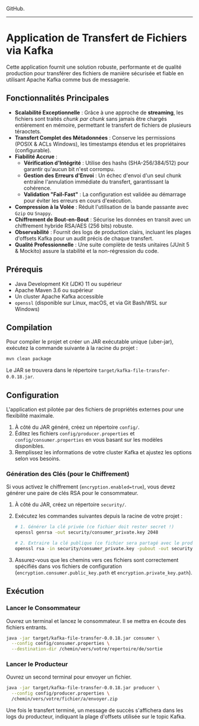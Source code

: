 GitHub.

---

# Application de Transfert de Fichiers via Kafka

Cette application fournit une solution robuste, performante et de qualité production pour transférer des fichiers de manière sécurisée et fiable en utilisant Apache Kafka comme bus de messagerie.

## Fonctionnalités Principales

-   **Scalabilité Exceptionnelle** : Grâce à une approche de **streaming**, les fichiers sont traités *chunk par chunk* sans jamais être chargés entièrement en mémoire, permettant le transfert de fichiers de plusieurs téraoctets.
-   **Transfert Complet des Métadonnées** : Conserve les permissions (POSIX & ACLs Windows), les timestamps étendus et les propriétaires (configurable).
-   **Fiabilité Accrue** :
    -   **Vérification d'Intégrité** : Utilise des hashs (SHA-256/384/512) pour garantir qu'aucun bit n'est corrompu.
    -   **Gestion des Erreurs d'Envoi** : Un échec d'envoi d'un seul chunk entraîne l'annulation immédiate du transfert, garantissant la cohérence.
    -   **Validation "Fail-Fast"** : La configuration est validée au démarrage pour éviter les erreurs en cours d'exécution.
-   **Compression à la Volée** : Réduit l'utilisation de la bande passante avec `Gzip` ou `Snappy`.
-   **Chiffrement de Bout-en-Bout** : Sécurise les données en transit avec un chiffrement hybride RSA/AES (256 bits) robuste.
-   **Observabilité** : Fournit des logs de production clairs, incluant les plages d'offsets Kafka pour un audit précis de chaque transfert.
-   **Qualité Professionnelle** : Une suite complète de tests unitaires (JUnit 5 & Mockito) assure la stabilité et la non-régression du code.

## Prérequis

*   Java Development Kit (JDK) 11 ou supérieur
*   Apache Maven 3.6 ou supérieur
*   Un cluster Apache Kafka accessible
*   `openssl` (disponible sur Linux, macOS, et via Git Bash/WSL sur Windows)

## Compilation

Pour compiler le projet et créer un JAR exécutable unique (uber-jar), exécutez la commande suivante à la racine du projet :

```bash
mvn clean package
```
Le JAR se trouvera dans le répertoire `target/kafka-file-transfer-0.0.18.jar`.

## Configuration

L'application est pilotée par des fichiers de propriétés externes pour une flexibilité maximale.

1.  À côté du JAR généré, créez un répertoire `config/`.
2.  Éditez les fichiers `config/producer.properties` et `config/consumer.properties` en vous basant sur les modèles disponibles.
3.  Remplissez les informations de votre cluster Kafka et ajustez les options selon vos besoins.

### Génération des Clés (pour le Chiffrement)

Si vous activez le chiffrement (`encryption.enabled=true`), vous devez générer une paire de clés RSA pour le consommateur.

1.  À côté du JAR, créez un répertoire `security/`.
2.  Exécutez les commandes suivantes depuis la racine de votre projet :

    ```bash
    # 1. Générer la clé privée (ce fichier doit rester secret !)
    openssl genrsa -out security/consumer_private.key 2048

    # 2. Extraire la clé publique (ce fichier sera partagé avec le producteur)
    openssl rsa -in security/consumer_private.key -pubout -out security/consumer_public.pem
    ```
3.  Assurez-vous que les chemins vers ces fichiers sont correctement spécifiés dans vos fichiers de configuration (`encryption.consumer.public_key.path` et `encryption.private_key.path`).

## Exécution

### Lancer le Consommateur

Ouvrez un terminal et lancez le consommateur. Il se mettra en écoute des fichiers entrants.

```bash
java -jar target/kafka-file-transfer-0.0.18.jar consumer \
  --config config/consumer.properties \
  --destination-dir /chemin/vers/votre/repertoire/de/sortie
```

### Lancer le Producteur

Ouvrez un second terminal pour envoyer un fichier.

```bash
java -jar target/kafka-file-transfer-0.0.18.jar producer \
  --config config/producer.properties \
  /chemin/vers/votre/fichier/a/envoyer.zip
```

Une fois le transfert terminé, un message de succès s'affichera dans les logs du producteur, indiquant la plage d'offsets utilisée sur le topic Kafka.
